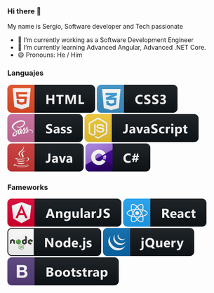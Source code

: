 ### Hi there 👋

My name is Sergio, Software developer and Tech passionate

- 🔭 I’m currently working as a Software Development Engineer
- 🌱 I’m currently learning Advanced Angular, Advanced .NET Core.
- 😄 Pronouns: He / Him

### Languajes

<p>
  <img src="https://github.com/MikeCodesDotNET/ColoredBadges/blob/master/svg/dev/languages/html.svg" />
  <img src="https://github.com/MikeCodesDotNET/ColoredBadges/blob/master/svg/dev/languages/css3.svg" />
  <img src="https://github.com/MikeCodesDotNET/ColoredBadges/blob/master/svg/dev/languages/sass.svg" />
  <img src="https://github.com/MikeCodesDotNET/ColoredBadges/blob/master/svg/dev/languages/js.svg" />
  <img src="https://github.com/MikeCodesDotNET/ColoredBadges/blob/master/svg/dev/languages/java.svg" />
  <img src="https://github.com/MikeCodesDotNET/ColoredBadges/blob/master/svg/dev/languages/csharp.svg" />
</p>

### Fameworks

<p>
  <img src="https://github.com/MikeCodesDotNET/ColoredBadges/blob/master/svg/dev/frameworks/angular.svg" />
  <img src="https://github.com/MikeCodesDotNET/ColoredBadges/blob/master/svg/dev/frameworks/react.svg" />
  <img src="https://github.com/MikeCodesDotNET/ColoredBadges/blob/master/svg/dev/frameworks/nodejs.svg" />
  <img src="https://github.com/MikeCodesDotNET/ColoredBadges/blob/master/svg/dev/frameworks/jquery.svg" />
  <img src="https://github.com/MikeCodesDotNET/ColoredBadges/blob/master/svg/dev/frameworks/bootstrap.svg" />
</p>
   

